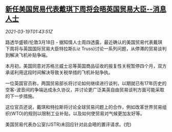<!--1616120599000-->
[新任美国贸易代表戴琪下周将会晤英国贸易大臣--消息人士](https://cn.reuters.com/article/us-uk-trade-official-meeting-0319-idCNKBS2BB046)
------

<div><i>2021-03-19T01:43:51Z</i></div><p>路透华盛顿/伦敦3月18日 - 据知情人士周四透露，最近确认的美国贸易代表戴琪下周将与英国国际贸易大臣特拉斯(Liz Truss)讨论一系列问题，从停滞的贸易谈判到解决飞机补贴争端。</p><p>本月初，美国同意对苏格兰威士忌等英国商品征收的报复性关税暂停四个月，双方承诺利用这段时间解决导致关税举措的飞机补贴争执。</p><p>一位英国官员称，两国贸易部长将讨论如何继续进行谈判，以期就已有17年历史的空客-波音间的争端达成永久协议，并讨论更广泛美英自由贸易谈判方面可能采取的下一步措施。</p><p>这位官员还说，戴琪和特拉斯将讨论全球贸易问题上的合作，例如改革世界贸易组织(WTO)的规则以限制工业补贴，以及如何使贸易对气候更加友好等。</p><p>美国贸易代表办公室(USTR)未回应针对此会晤的置评请求。(完)</p>
